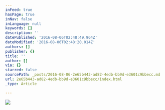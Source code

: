 ```yaml
---
inFeed: true
hasPage: true
inNav: false
inLanguage: null
keywords: []
description: ''
datePublished: '2016-08-06T02:48:49.964Z'
dateModified: '2016-08-06T02:48:20.014Z'
authors: []
publisher: {}
title: ''
author: []
via: {}
starred: false
sourcePath: _posts/2016-08-06-2e65b443-ad82-4edb-bb9d-e3601c9bbecc.md
url: 2e65b443-ad82-4edb-bb9d-e3601c9bbecc/index.html
_type: Article

---
```

![](https://the-grid-user-content.s3-us-west-2.amazonaws.com/c5ec1e24-e6fd-477f-ba88-5090eb894352.png)